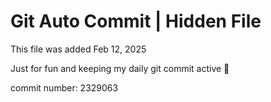 # Git Auto Commit | Hidden File

This file was added Feb 12, 2025

Just for fun and keeping my daily git commit active 🤪

commit number: 2329063
